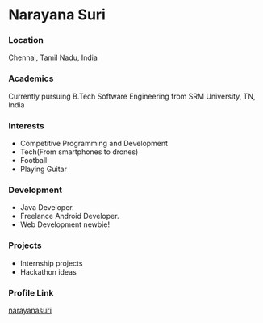 # Narayana Suri

### Location

Chennai, Tamil Nadu, India

### Academics

Currently pursuing B.Tech Software Engineering from SRM University, TN, India

### Interests

- Competitive Programming and Development
- Tech(From smartphones to drones)
- Football
- Playing Guitar

### Development

- Java Developer.
- Freelance Android Developer.
- Web Development newbie!

### Projects

- Internship projects
- Hackathon ideas

### Profile Link

[narayanasuri](https://github.com/narayanasuri)
